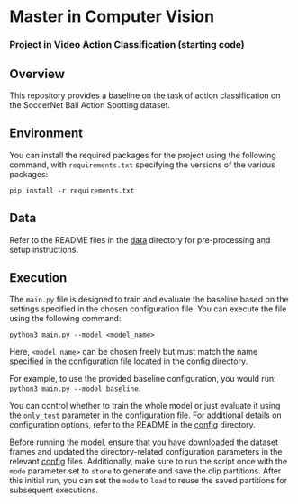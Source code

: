 # Master in Computer Vision
### Project in Video Action Classification (starting code)

## Overview

This repository provides a baseline on the task of action classification on the SoccerNet Ball Action Spotting dataset. 



## Environment

You can install the required packages for the project using the following command, with `requirements.txt` specifying the versions of the various packages:

```
pip install -r requirements.txt
```

## Data

Refer to the README files in the [data](/data/) directory for pre-processing and setup instructions. 


## Execution

The `main.py` file is designed to train and evaluate the baseline based on the settings specified in the chosen configuration file. You can execute the file using the following command:

```
python3 main.py --model <model_name>
```

Here, `<model_name>` can be chosen freely but must match the name specified in the configuration file located in the config directory.

For example, to use the provided baseline configuration, you would run: `python3 main.py --model baseline`.

You can control whether to train the whole model or just evaluate it using the `only_test` parameter in the configuration file. For additional details on configuration options, refer to the README in the [config](/config/) directory.

Before running the model, ensure that you have downloaded the dataset frames and updated the directory-related configuration parameters in the relevant [config](/config/) files. Additionally, make sure to run the script once with the `mode` parameter set to `store` to generate and save the clip partitions. After this initial run, you can set the `mode` to `load` to reuse the saved partitions for subsequent executions.
